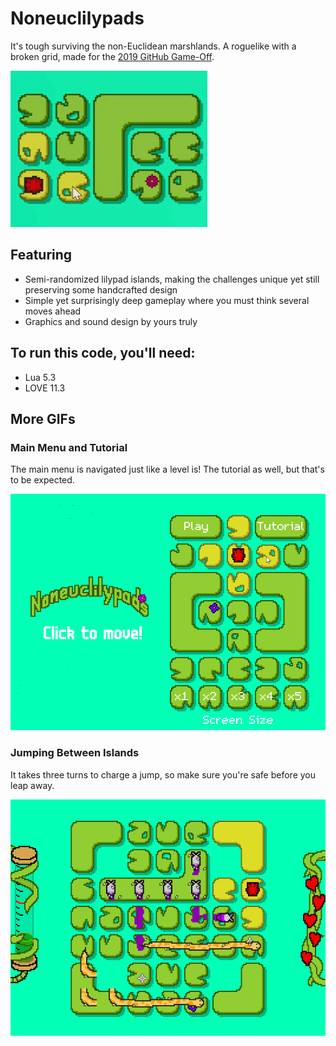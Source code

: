# Noneuclilypads
It's tough surviving the non-Euclidean marshlands. A roguelike with a broken grid, made for the [2019 GitHub Game-Off](https://itch.io/jam/game-off-2019/results).

![Basic gameplay](./readme_images/gameplay.gif)

## Featuring
- Semi-randomized lilypad islands, making the challenges unique yet still preserving some handcrafted design
- Simple yet surprisingly deep gameplay where you must think several moves ahead
- Graphics and sound design by yours truly

## To run this code, you'll need:
- Lua 5.3
- LOVE 11.3

## More GIFs
### Main Menu and Tutorial
The main menu is navigated just like a level is! The tutorial as well, but that's to be expected.

![](./readme_images/tutorial.gif)

### Jumping Between Islands
It takes three turns to charge a jump, so make sure you're safe before you leap away.

![](./readme_images/jump.gif)
